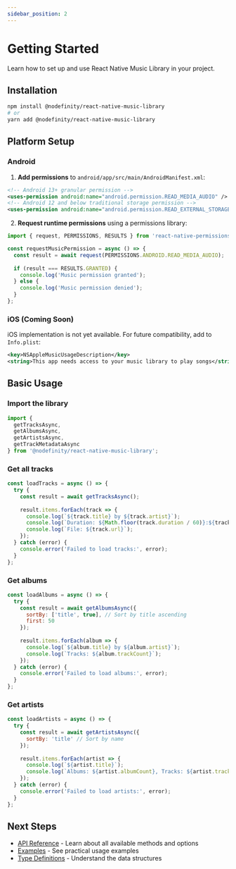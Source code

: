 ```yaml
---
sidebar_position: 2
---
```


# Getting Started

Learn how to set up and use React Native Music Library in your project.

## Installation

```bash
npm install @nodefinity/react-native-music-library
# or
yarn add @nodefinity/react-native-music-library
```

## Platform Setup

### Android

1. **Add permissions** to `android/app/src/main/AndroidManifest.xml`:

```xml
<!-- Android 13+ granular permission -->
<uses-permission android:name="android.permission.READ_MEDIA_AUDIO" />
<!-- Android 12 and below traditional storage permission -->
<uses-permission android:name="android.permission.READ_EXTERNAL_STORAGE" />
```

2. **Request runtime permissions** using a permissions library:

```js
import { request, PERMISSIONS, RESULTS } from 'react-native-permissions';

const requestMusicPermission = async () => {
  const result = await request(PERMISSIONS.ANDROID.READ_MEDIA_AUDIO);
  
  if (result === RESULTS.GRANTED) {
    console.log('Music permission granted');
  } else {
    console.log('Music permission denied');
  }
};
```

### iOS (Coming Soon)

iOS implementation is not yet available. For future compatibility, add to `Info.plist`:

```xml
<key>NSAppleMusicUsageDescription</key>
<string>This app needs access to your music library to play songs</string>
```

## Basic Usage

### Import the library

```js
import { 
  getTracksAsync, 
  getAlbumsAsync, 
  getArtistsAsync,
  getTrackMetadataAsync 
} from '@nodefinity/react-native-music-library';
```

### Get all tracks

```js
const loadTracks = async () => {
  try {
    const result = await getTracksAsync();
    
    result.items.forEach(track => {
      console.log(`${track.title} by ${track.artist}`);
      console.log(`Duration: ${Math.floor(track.duration / 60)}:${track.duration % 60}`);
      console.log(`File: ${track.url}`);
    });
  } catch (error) {
    console.error('Failed to load tracks:', error);
  }
};
```

### Get albums

```js
const loadAlbums = async () => {
  try {
    const result = await getAlbumsAsync({
      sortBy: ['title', true], // Sort by title ascending
      first: 50
    });
    
    result.items.forEach(album => {
      console.log(`${album.title} by ${album.artist}`);
      console.log(`Tracks: ${album.trackCount}`);
    });
  } catch (error) {
    console.error('Failed to load albums:', error);
  }
};
```

### Get artists

```js
const loadArtists = async () => {
  try {
    const result = await getArtistsAsync({
      sortBy: 'title' // Sort by name
    });
    
    result.items.forEach(artist => {
      console.log(`${artist.title}`);
      console.log(`Albums: ${artist.albumCount}, Tracks: ${artist.trackCount}`);
    });
  } catch (error) {
    console.error('Failed to load artists:', error);
  }
};
```

## Next Steps

- [API Reference](./api) - Learn about all available methods and options
- [Examples](./examples) - See practical usage examples
- [Type Definitions](./api/types) - Understand the data structures
